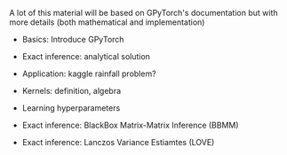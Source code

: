 A lot of this material will be based on GPyTorch's documentation but with more details (both mathematical and implementation)


* Basics: Introduce GPyTorch

* Exact inference: analytical solution

* Application: kaggle rainfall problem?

* Kernels: definition, algebra

* Learning hyperparameters

* Exact inference: BlackBox Matrix-Matrix Inference (BBMM)

* Exact inference: Lanczos Variance Estiamtes (LOVE)

